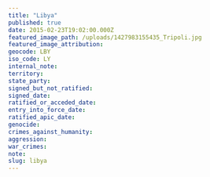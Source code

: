 ```yaml
---
title: "Libya"
published: true
date: 2015-02-23T19:02:00.000Z
featured_image_path: /uploads/1427983155435_Tripoli.jpg
featured_image_attribution:
geocode: LBY
iso_code: LY
internal_note:
territory:
state_party:
signed_but_not_ratified:
signed_date:
ratified_or_acceded_date:
entry_into_force_date:
ratified_apic_date:
genocide:
crimes_against_humanity:
aggression:
war_crimes:
note:
slug: libya
---
```

